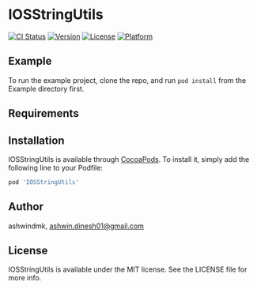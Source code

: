 # IOSStringUtils

[![CI Status](https://img.shields.io/travis/ashwindmk/IOSStringUtils.svg?style=flat)](https://travis-ci.org/ashwindmk/IOSStringUtils)
[![Version](https://img.shields.io/cocoapods/v/IOSStringUtils.svg?style=flat)](https://cocoapods.org/pods/IOSStringUtils)
[![License](https://img.shields.io/cocoapods/l/IOSStringUtils.svg?style=flat)](https://cocoapods.org/pods/IOSStringUtils)
[![Platform](https://img.shields.io/cocoapods/p/IOSStringUtils.svg?style=flat)](https://cocoapods.org/pods/IOSStringUtils)

## Example

To run the example project, clone the repo, and run `pod install` from the Example directory first.

## Requirements

## Installation

IOSStringUtils is available through [CocoaPods](https://cocoapods.org). To install
it, simply add the following line to your Podfile:

```ruby
pod 'IOSStringUtils'
```

## Author

ashwindmk, ashwin.dinesh01@gmail.com

## License

IOSStringUtils is available under the MIT license. See the LICENSE file for more info.
